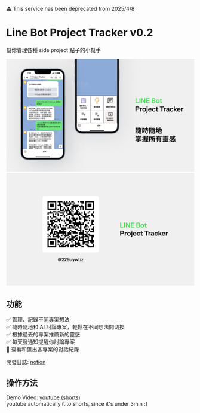 ⚠️ This service has been deprecated from 2025/4/8  

# Line Bot Project Tracker v0.2

幫你管理各種 side project 點子的小幫手  
  
<img src="/assets/page1.png" width="600">  
<img src="/assets/page2.png" width="600">

## 功能
✅ 管理、記錄不同專案想法  
✅ 隨時隨地和 AI 討論專案，輕鬆在不同想法間切換  
✅ 根據過去的專案推薦新的靈感  
✅ 每天發通知提醒你討論專案  
🚧 查看和匯出各專案的對話紀錄  

開發日誌: [notion](https://tanimalx.notion.site/Line-bot-project-tracker-1a857b83ce5b807a8edfef5415d20a44?pvs=4)

## 操作方法
Demo Video: [youtube (shorts)](https://www.youtube.com/shorts/EQRYWOKQ2_Y)  
youtube automatically it to shorts, since it's under 3min :(  

